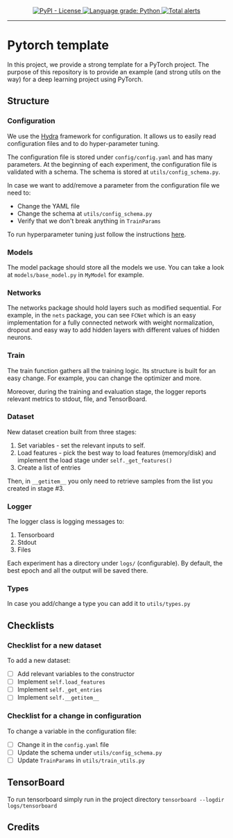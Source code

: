 <p align="center">
  <a href="#">
    <img src="https://img.shields.io/github/license/itaigat/pytorch-template" alt="PyPI - License" />
  </a>
    <a href="https://lgtm.com/projects/g/itaigat/pytorch-template/context:python">
        <img alt="Language grade: Python" src="https://img.shields.io/lgtm/grade/python/g/itaigat/pytorch-template.svg?logo=lgtm&logoWidth=18"/>
    </a>
    <a href="https://lgtm.com/projects/g/itaigat/pytorch-template/alerts/">
        <img alt="Total alerts" src="https://img.shields.io/lgtm/alerts/g/itaigat/pytorch-template.svg?logo=lgtm&logoWidth=18"/>
    </a>
</p>

----------------------

# Pytorch template
In this project, we provide a strong template for a PyTorch project.
The purpose of this repository is to provide an example (and strong utils on the way) for a deep learning project using
PyTorch.
## Structure
### Configuration
We use the [Hydra](https://github.com/facebookresearch/hydra) framework for configuration. It allows us to easily read
configuration files and to do hyper-parameter tuning.

The configuration file is stored under `config/config.yaml` and has many parameters. At the beginning of each experiment,
the configuration file is validated with a schema. The schema is stored at `utils/config_schema.py`.

In case we want to add/remove a parameter from the configuration file we need to:
* Change the YAML file
* Change the schema at `utils/config_schema.py`
* Verify that we don't break anything in `TrainParams`

To run hyperparameter tuning just follow the instructions
[here](https://hydra.cc/docs/tutorials/basic/running_your_app/multi-run).
### Models
The model package should store all the models we use. You can take a look at `models/base_model.py` in `MyModel`
for example.
### Networks
The networks package should hold layers such as modified sequential. For example, in the `nets` package, you can see
`FCNet` which is an easy implementation for a fully connected network with weight normalization, dropout and easy way to
add hidden layers with different values of hidden neurons.
### Train
The train function gathers all the training logic. Its structure is built for an easy change.
For example, you can change the optimizer and more.

Moreover, during the training and evaluation stage, the logger reports relevant metrics to stdout, file, and TensorBoard.
### Dataset
New dataset creation built from three stages:
1. Set variables - set the relevant inputs to self.
2. Load features - pick the best way to load features (memory/disk) and implement the load stage under `self._get_features()`
3. Create a list of entries

Then, in `__getitem__` you only need to retrieve samples from the list you created in stage #3.
### Logger
The logger class is logging messages to:
1. Tensorboard
2. Stdout
3. Files

Each experiment has a directory under `logs/` (configurable).
By default, the best epoch and all the output will be saved there.
### Types
In case you add/change a type you can add it to `utils/types.py`
## Checklists
### Checklist for a new dataset
To add a new dataset:
- [ ] Add relevant variables to the constructor
- [ ] Implement `self.load_features`
- [ ] Implement `self._get_entries`
- [ ] Implement `self.__getitem__`
### Checklist for a change in configuration
To change a variable in the configuration file:
- [ ] Change it in the `config.yaml` file
- [ ] Update the schema under `utils/config_schema.py`
- [ ] Update `TrainParams` in `utils/train_utils.py`
## TensorBoard
To run tensorboard simply run in the project directory `tensorboard --logdir logs/tensorboard`
## Credits
